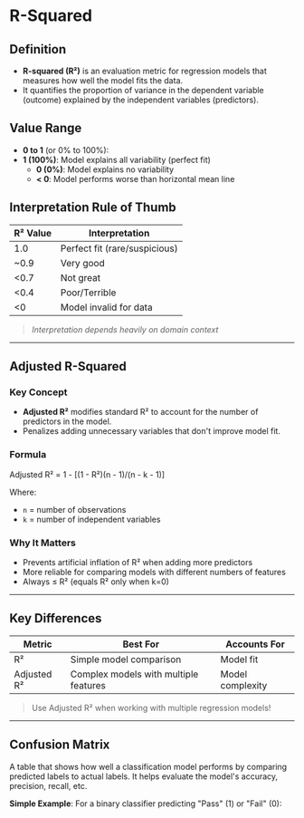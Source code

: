# **R-Squared**

## Definition
- **R-squared (R²)** is an evaluation metric for regression models that measures how well the model fits the data.
- It quantifies the proportion of variance in the dependent variable (outcome) explained by the independent variables (predictors).

## Value Range
- **0 to 1** (or 0% to 100%):
- **1 (100%)**: Model explains all variability (perfect fit)
  - **0 (0%)**: Model explains no variability
  - **< 0**: Model performs worse than horizontal mean line

## Interpretation Rule of Thumb
| R² Value      | Interpretation       |
|---------------|----------------------|
| 1.0           | Perfect fit (rare/suspicious) |
| ~0.9          | Very good            |
| <0.7          | Not great            |
| <0.4          | Poor/Terrible        |
| <0            | Model invalid for data |

> *Interpretation depends heavily on domain context*

---

## **Adjusted R-Squared**
### Key Concept
- **Adjusted R²** modifies standard R² to account for the number of predictors in the model.
- Penalizes adding unnecessary variables that don't improve model fit.

### Formula
Adjusted R² = 1 - [(1 - R²)(n - 1)/(n - k - 1)]


Where:
- `n` = number of observations
- `k` = number of independent variables

### Why It Matters
- Prevents artificial inflation of R² when adding more predictors
- More reliable for comparing models with different numbers of features
- Always ≤ R² (equals R² only when k=0)

---

## Key Differences
| Metric          | Best For                          | Accounts For |
|-----------------|-----------------------------------|--------------|
| R²              | Simple model comparison           | Model fit    |
| Adjusted R²     | Complex models with multiple features | Model complexity |

> Use Adjusted R² when working with multiple regression models!

---

## **Confusion Matrix** 

A table that shows how well a classification model performs by comparing predicted labels to actual labels. It helps evaluate the model's accuracy, precision, recall, etc.

**Simple Example**: For a binary classifier predicting "Pass" (1) or "Fail" (0):



